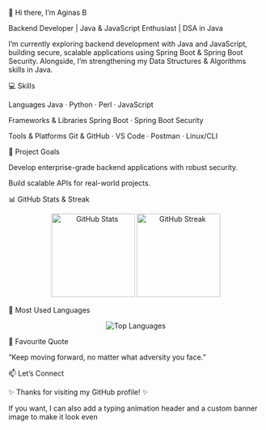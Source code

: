 👋 Hi there, I’m Aginas B

Backend Developer | Java & JavaScript Enthusiast | DSA in Java

I’m currently exploring backend development with Java and JavaScript, building secure, scalable applications using Spring Boot & Spring Boot Security.
Alongside, I’m strengthening my Data Structures & Algorithms skills in Java.

💻 Skills

Languages
Java · Python · Perl · JavaScript

Frameworks & Libraries
Spring Boot · Spring Boot Security

Tools & Platforms
Git & GitHub · VS Code · Postman · Linux/CLI

🎯 Project Goals

Develop enterprise-grade backend applications with robust security.

Build scalable APIs for real-world projects.

📊 GitHub Stats & Streak
<p align="center"> <img height="165" src="https://github-readme-stats.vercel.app/api?username=AginasB&show_icons=true&rank_icon=github&theme=tokyonight&hide_title=false" alt="GitHub Stats" /> <img height="165" src="https://streak-stats.demolab.com?user=AginasB&theme=tokyonight" alt="GitHub Streak" /> </p>
📌 Most Used Languages
<p align="center"> <img src="https://github-readme-stats.vercel.app/api/top-langs/?username=AginasB&layout=compact&theme=tokyonight" alt="Top Languages" /> </p>
💬 Favourite Quote

“Keep moving forward, no matter what adversity you face.”

📫 Let’s Connect




✨ Thanks for visiting my GitHub profile! ✨

If you want, I can also add a typing animation header and a custom banner image to make it look even
